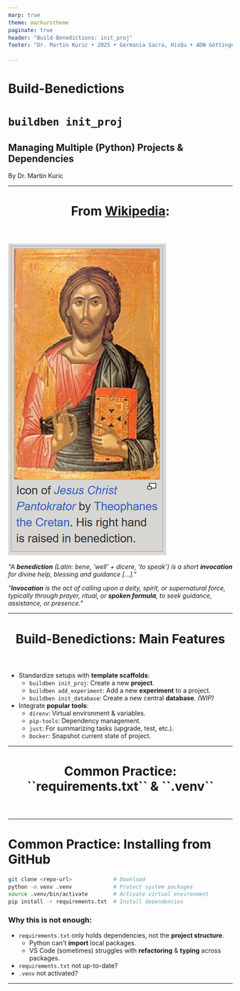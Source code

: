 ```yaml
---
marp: true
theme: markurstheme
paginate: true
header: "Build-Benedictions: init_proj"
footer: "Dr. Martin Kuric • 2025 • Germania Sacra, HisQu • ADW Göttingen"

---
```


# Build-Benedictions
# ``buildben init_proj`` 

## Managing Multiple (Python) Projects & Dependencies

By Dr. Martin Kuric

<!-- _paginate: skip -->



---
<header> <h1>From <a href="https://en.wikipedia.org/wiki/Benediction">Wikipedia</a>:</h1> </header>
  
![bg left 50%](./Benedictions_image.png) 


*"A **benediction** (Latin: bene, 'well' + dicere, 'to speak') is a short **invocation** for divine help, blessing and guidance [...]."*

*"**Invocation** is the act of calling upon a deity, spirit, or supernatural force, typically through prayer, ritual, or **spoken formula**, to seek guidance, assistance, or presence."*


---
<header> <h1>Build-Benedictions: Main Features</h1> </header>



- Standardize setups with **template scaffolds**:
  - ``buildben init_proj``: Create a new **project**. 
  - ``buildben add_experiment``: Add a new **experiment** to a project.
  - ``buildben init_database``: Create a new central **database**. *(WIP)*
- Integrate **popular tools**:
  - ``direnv``: Virtual environment & variables.
  - ``pip-tools``: Dependency management.
  - ``just``: For summarizing tasks (upgrade, test, etc.).
  - ``Docker``: Snapshot current state of project.

---

<header> <h1>Common Practice: ``requirements.txt`` & ``.venv``</h1> </header>

---

# Common Practice: Installing from GitHub

```bash
git clone <repo-url>             # Download
python -m venv .venv             # Protect system packages
source .venv/bin/activate        # Activate virtual environment
pip install -r requirements.txt  # Install dependencies
```

### Why this is not enough:
- ``requirements.txt`` only holds dependencies, not the **project structure**.
  - Python can't **import** local packages.
  - VS Code (sometimes) struggles with **refactoring** & **typing** across packages.
- ``requirements.txt`` not up-to-date?
- ``.venv`` not activated?


---

